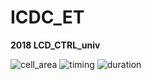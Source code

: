 # ICDC_ET

**2018 LCD_CTRL_univ** 

![cell_area](https://img.shields.io/badge/total_cell_area-60832-blue?style=flat-square)
![timing](https://img.shields.io/badge/critical_path-7.17ns-red?style=flat-square)
![duration](https://img.shields.io/badge/time_spent-4h12m-green?style=flat-square)
